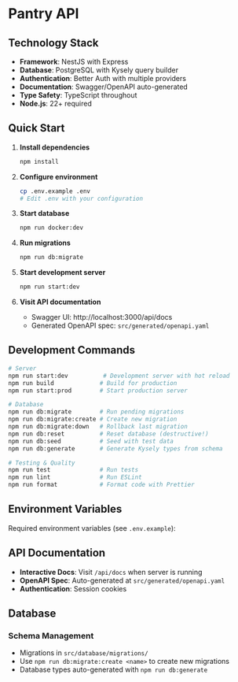 # Pantry API

## Technology Stack

- **Framework**: NestJS with Express
- **Database**: PostgreSQL with Kysely query builder
- **Authentication**: Better Auth with multiple providers
- **Documentation**: Swagger/OpenAPI auto-generated
- **Type Safety**: TypeScript throughout
- **Node.js**: 22+ required

## Quick Start

1. **Install dependencies**

   ```bash
   npm install
   ```

2. **Configure environment**

   ```bash
   cp .env.example .env
   # Edit .env with your configuration
   ```

3. **Start database**

   ```bash
   npm run docker:dev
   ```

4. **Run migrations**

   ```bash
   npm run db:migrate
   ```

5. **Start development server**

   ```bash
   npm run start:dev
   ```

6. **Visit API documentation**
   - Swagger UI: http://localhost:3000/api/docs
   - Generated OpenAPI spec: `src/generated/openapi.yaml`

## Development Commands

```bash
# Server
npm run start:dev          # Development server with hot reload
npm run build             # Build for production
npm run start:prod        # Start production server

# Database
npm run db:migrate        # Run pending migrations
npm run db:migrate:create # Create new migration
npm run db:migrate:down   # Rollback last migration
npm run db:reset          # Reset database (destructive!)
npm run db:seed           # Seed with test data
npm run db:generate       # Generate Kysely types from schema

# Testing & Quality
npm run test              # Run tests
npm run lint              # Run ESLint
npm run format            # Format code with Prettier
```

## Environment Variables

Required environment variables (see `.env.example`):

## API Documentation

- **Interactive Docs**: Visit `/api/docs` when server is running
- **OpenAPI Spec**: Auto-generated at `src/generated/openapi.yaml`
- **Authentication**: Session cookies

## Database

### Schema Management

- Migrations in `src/database/migrations/`
- Use `npm run db:migrate:create <name>` to create new migrations
- Database types auto-generated with `npm run db:generate`

